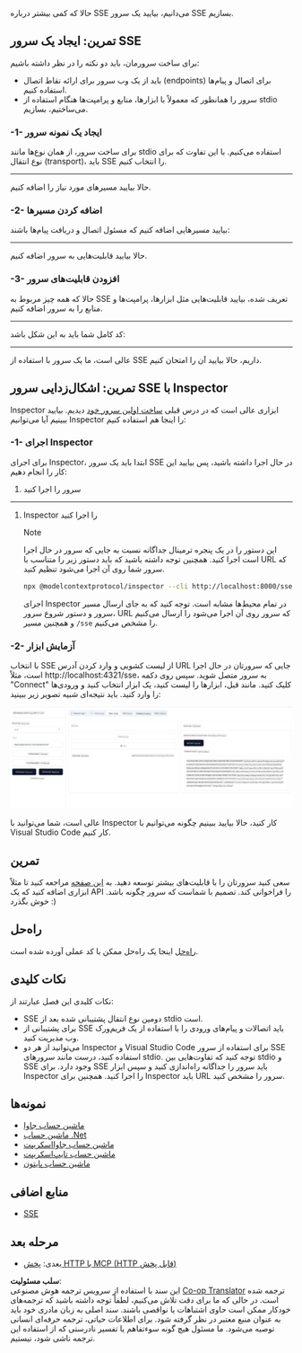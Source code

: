 <!--
CO_OP_TRANSLATOR_METADATA:
{
  "original_hash": "1681ca3633aeb49ee03766abdbb94a93",
  "translation_date": "2025-06-17T21:55:12+00:00",
  "source_file": "03-GettingStarted/05-sse-server/README.md",
  "language_code": "fa"
}
-->
حالا که کمی بیشتر درباره SSE می‌دانیم، بیایید یک سرور SSE بسازیم.

## تمرین: ایجاد یک سرور SSE

برای ساخت سرورمان، باید دو نکته را در نظر داشته باشیم:

- باید از یک وب سرور برای ارائه نقاط اتصال (endpoints) برای اتصال و پیام‌ها استفاده کنیم.
- سرور را همانطور که معمولاً با ابزارها، منابع و پرامپت‌ها هنگام استفاده از stdio می‌ساختیم، بسازیم.

### -1- ایجاد یک نمونه سرور

برای ساخت سرور، از همان نوع‌ها مانند stdio استفاده می‌کنیم. با این تفاوت که برای نوع انتقال (transport)، باید SSE را انتخاب کنیم.

---

حالا بیایید مسیرهای مورد نیاز را اضافه کنیم.

### -2- اضافه کردن مسیرها

بیایید مسیرهایی اضافه کنیم که مسئول اتصال و دریافت پیام‌ها باشند:

---

حالا بیایید قابلیت‌هایی به سرور اضافه کنیم.

### -3- افزودن قابلیت‌های سرور

حالا که همه چیز مربوط به SSE تعریف شده، بیایید قابلیت‌هایی مثل ابزارها، پرامپت‌ها و منابع را به سرور اضافه کنیم.

---

کد کامل شما باید به این شکل باشد:

---

عالی است، ما یک سرور با استفاده از SSE داریم، حالا بیایید آن را امتحان کنیم.

## تمرین: اشکال‌زدایی سرور SSE با Inspector

Inspector ابزاری عالی است که در درس قبلی [ساخت اولین سرور خود](/03-GettingStarted/01-first-server/README.md) دیدیم. بیایید ببینیم آیا می‌توانیم Inspector را اینجا هم استفاده کنیم:

### -1- اجرای Inspector

برای اجرای Inspector، ابتدا باید یک سرور SSE در حال اجرا داشته باشید، پس بیایید این کار را انجام دهیم:

1. سرور را اجرا کنید

---

1. Inspector را اجرا کنید

    > [!NOTE]
    > این دستور را در یک پنجره ترمینال جداگانه نسبت به جایی که سرور در حال اجرا است اجرا کنید. همچنین توجه داشته باشید که باید دستور زیر را متناسب با URL که سرور شما روی آن اجرا می‌شود تنظیم کنید.

    ```sh
    npx @modelcontextprotocol/inspector --cli http://localhost:8000/sse --method tools/list
    ```

    اجرای Inspector در تمام محیط‌ها مشابه است. توجه کنید که به جای ارسال مسیر سرور و دستور شروع سرور، URL که سرور روی آن اجرا می‌شود را ارسال می‌کنیم و همچنین مسیر `/sse` را مشخص می‌کنیم.

### -2- آزمایش ابزار

با انتخاب SSE از لیست کشویی و وارد کردن آدرس URL جایی که سرورتان در حال اجرا است، مثلاً http://localhost:4321/sse، به سرور متصل شوید. سپس روی دکمه "Connect" کلیک کنید. مانند قبل، ابزارها را لیست کنید، یک ابزار انتخاب کنید و ورودی‌ها را وارد کنید. باید نتیجه‌ای شبیه تصویر زیر ببینید:

![سرور SSE در حال اجرا در Inspector](../../../../translated_images/sse-inspector.d86628cc597b8fae807a31d3d6837842f5f9ee1bcc6101013fa0c709c96029ad.fa.png)

عالی است، شما می‌توانید با Inspector کار کنید، حالا بیایید ببینیم چگونه می‌توانیم با Visual Studio Code کار کنیم.

## تمرین

سعی کنید سرورتان را با قابلیت‌های بیشتر توسعه دهید. به [این صفحه](https://api.chucknorris.io/) مراجعه کنید تا مثلاً ابزاری اضافه کنید که یک API را فراخوانی کند. تصمیم با شماست که سرور چگونه باشد. خوش بگذرد :)

## راه‌حل

[راه‌حل](./solution/README.md) اینجا یک راه‌حل ممکن با کد عملی آورده شده است.

## نکات کلیدی

نکات کلیدی این فصل عبارتند از:

- SSE دومین نوع انتقال پشتیبانی شده بعد از stdio است.
- برای پشتیبانی از SSE باید اتصالات و پیام‌های ورودی را با استفاده از یک فریم‌ورک وب مدیریت کنید.
- می‌توانید از هر دو Inspector و Visual Studio Code برای استفاده از سرور SSE استفاده کنید، درست مانند سرورهای stdio. توجه کنید که تفاوت‌هایی بین stdio و SSE وجود دارد. برای SSE باید سرور را جداگانه راه‌اندازی کنید و سپس ابزار Inspector را اجرا کنید. همچنین برای Inspector باید URL سرور را مشخص کنید.

## نمونه‌ها

- [ماشین حساب جاوا](../samples/java/calculator/README.md)
- [ماشین حساب .Net](../../../../03-GettingStarted/samples/csharp)
- [ماشین حساب جاوااسکریپت](../samples/javascript/README.md)
- [ماشین حساب تایپ‌اسکریپت](../samples/typescript/README.md)
- [ماشین حساب پایتون](../../../../03-GettingStarted/samples/python)

## منابع اضافی

- [SSE](https://developer.mozilla.org/en-US/docs/Web/API/Server-sent_events)

## مرحله بعد

- بعدی: [پخش HTTP با MCP (HTTP قابل پخش)](/03-GettingStarted/06-http-streaming/README.md)

**سلب مسئولیت**:  
این سند با استفاده از سرویس ترجمه هوش مصنوعی [Co-op Translator](https://github.com/Azure/co-op-translator) ترجمه شده است. در حالی که ما برای دقت تلاش می‌کنیم، لطفاً توجه داشته باشید که ترجمه‌های خودکار ممکن است حاوی اشتباهات یا نواقصی باشند. سند اصلی به زبان مادری خود باید به عنوان منبع معتبر در نظر گرفته شود. برای اطلاعات حیاتی، ترجمه حرفه‌ای انسانی توصیه می‌شود. ما مسئول هیچ گونه سوءتفاهم یا تفسیر نادرستی که از استفاده این ترجمه ناشی شود، نیستیم.